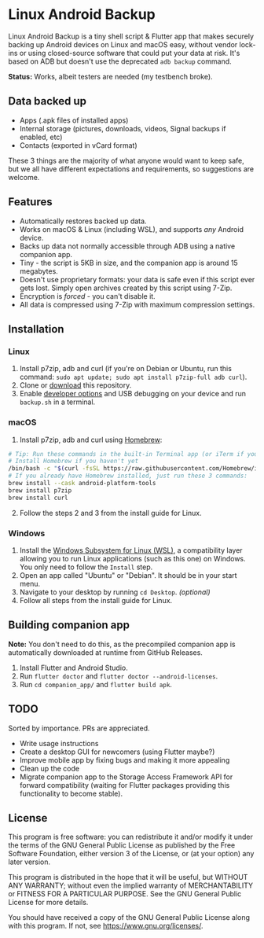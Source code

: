 # Linux Android Backup

Linux Android Backup is a tiny shell script & Flutter app that makes securely backing up Android devices on Linux and macOS easy, without vendor lock-ins or using closed-source software that could put your data at risk. It's based on ADB but doesn't use the deprecated `adb backup` command.

**Status:** Works, albeit testers are needed (my testbench broke).

## Data backed up

- Apps (.apk files of installed apps)
- Internal storage (pictures, downloads, videos, Signal backups if enabled, etc)
- Contacts (exported in vCard format)

These 3 things are the majority of what anyone would want to keep safe, but we all have different expectations and requirements, so suggestions are welcome.

## Features

- Automatically restores backed up data.
- Works on macOS & Linux (including WSL), and supports *any* Android device.
- Backs up data not normally accessible through ADB using a native companion app.
- Tiny - the script is 5KB in size, and the companion app is around 15 megabytes.
- Doesn't use proprietary formats: your data is safe even if this script ever gets lost. Simply open archives created by this script using 7-Zip.
- Encryption is *forced* - you can't disable it.
- All data is compressed using 7-Zip with maximum compression settings.

## Installation

### Linux

1. Install p7zip, adb and curl (if you're on Debian or Ubuntu, run this command: `sudo apt update; sudo apt install p7zip-full adb curl`).
2. Clone or [download](https://github.com/mrrfv/linux-android-backup/archive/refs/heads/master.zip) this repository.
3. Enable [developer options](https://www.androidauthority.com/enable-developer-options-569223/) and USB debugging on your device and run `backup.sh` in a terminal.

### macOS

1. Install p7zip, adb and curl using [Homebrew](https://brew.sh/):

```bash
# Tip: Run these commands in the built-in Terminal app (or iTerm if you have that installed).
# Install Homebrew if you haven't yet
/bin/bash -c "$(curl -fsSL https://raw.githubusercontent.com/Homebrew/install/HEAD/install.sh)"
# If you already have Homebrew installed, just run these 3 commands:
brew install --cask android-platform-tools
brew install p7zip
brew install curl
```

2. Follow the steps 2 and 3 from the install guide for Linux.

### Windows

1. Install the [Windows Subsystem for Linux (WSL)](https://docs.microsoft.com/en-us/windows/wsl/install#install), a compatibility layer allowing you to run Linux applications (such as this one) on Windows. You only need to follow the `Install` step.
2. Open an app called "Ubuntu" or "Debian". It should be in your start menu.
3. Navigate to your desktop by running `cd Desktop`. *(optional)*
4. Follow all steps from the install guide for Linux.

## Building companion app

**Note:** You don't need to do this, as the precompiled companion app is automatically downloaded at runtime from GitHub Releases.

1. Install Flutter and Android Studio.
2. Run `flutter doctor` and `flutter doctor --android-licenses`.
3. Run `cd companion_app/` and `flutter build apk`.

## TODO

Sorted by importance. PRs are appreciated.

- Write usage instructions
- Create a desktop GUI for newcomers (using Flutter maybe?)
- Improve mobile app by fixing bugs and making it more appealing
- Clean up the code
- Migrate companion app to the Storage Access Framework API for forward compatibility (waiting for Flutter packages providing this functionality to become stable).

## License

This program is free software: you can redistribute it and/or modify
it under the terms of the GNU General Public License as published by
the Free Software Foundation, either version 3 of the License, or
(at your option) any later version.

This program is distributed in the hope that it will be useful,
but WITHOUT ANY WARRANTY; without even the implied warranty of
MERCHANTABILITY or FITNESS FOR A PARTICULAR PURPOSE.  See the
GNU General Public License for more details.

You should have received a copy of the GNU General Public License
along with this program.  If not, see <https://www.gnu.org/licenses/>.
